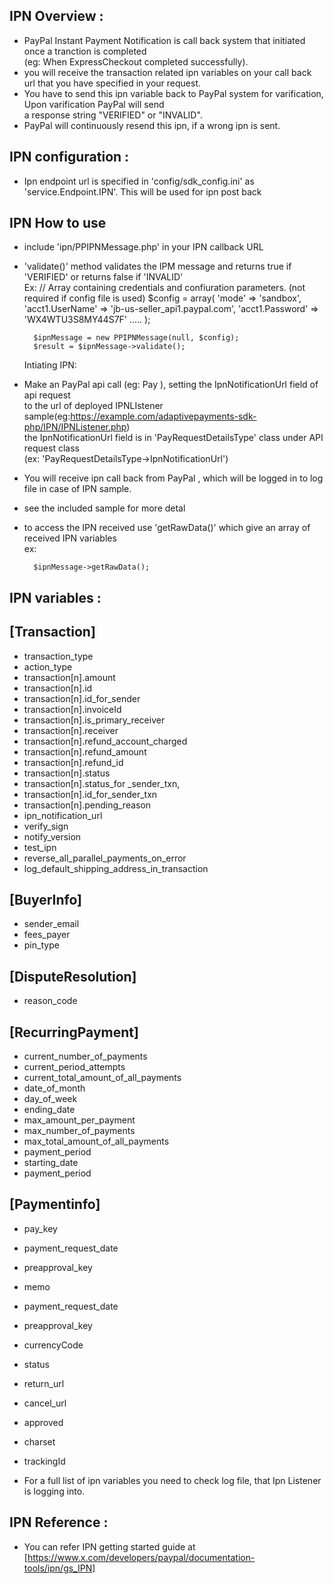 IPN Overview :
------------

* PayPal Instant Payment Notification is call back system that initiated once a tranction is completed  
  (eg: When ExpressCheckout completed successfully).
* you will receive the transaction related ipn variables on your call back url that you have specified in your request.
* You have to send this ipn variable back to PayPal system for varification, Upon varification PayPal will send  
  a response string "VERIFIED" or "INVALID".
* PayPal will continuously resend this ipn, if a wrong ipn is sent.

IPN configuration :
-----------------
* Ipn endpoint url is specified in 'config/sdk_config.ini' as 'service.Endpoint.IPN'. This will be used for ipn post back
    
IPN How to use
--------------
* include 'ipn/PPIPNMessage.php' in your IPN callback URL  
* 'validate()' method validates the IPM message and returns true if 'VERIFIED' or returns false if 'INVALID'  
Ex:
		// Array containing credentials and confiuration parameters. (not required if config file is used)
		$config = array(
		   'mode' => 'sandbox',
		   'acct1.UserName' => 'jb-us-seller_api1.paypal.com',
		   'acct1.Password' => 'WX4WTU3S8MY44S7F'
		   .....
		);

		$ipnMessage = new PPIPNMessage(null, $config);   
		$result = $ipnMessage->validate();
		  
  Intiating IPN:
* Make an PayPal api call (eg: Pay ), setting the IpnNotificationUrl field of api request   
  to the url of deployed IPNLIstener sample(eg:https://example.com/adaptivepayments-sdk-php/IPN/IPNListener.php)  
  the IpnNotificationUrl field is in 'PayRequestDetailsType' class under API request class  
 (ex: 'PayRequestDetailsType->IpnNotificationUrl')  
* You will receive ipn call back from PayPal , which will be logged in to log file in case of IPN sample.
* see the included sample for more detal
* to access the IPN received use 'getRawData()' which give an array of received IPN variables  
ex:
		
		$ipnMessage->getRawData(); 
	       
IPN variables :
--------------
[Transaction]
-------------
* transaction_type
* action_type
* transaction[n].amount
* transaction[n].id
* transaction[n].id_for_sender
* transaction[n].invoiceId
* transaction[n].is_primary_receiver
* transaction[n].receiver
* transaction[n].refund_account_charged
* transaction[n].refund_amount
* transaction[n].refund_id
* transaction[n].status
* transaction[n].status_for _sender_txn,
* transaction[n].id_for_sender_txn 
* transaction[n].pending_reason 
* ipn_notification_url
* verify_sign
* notify_version          
* test_ipn                
* reverse_all_parallel_payments_on_error 
* log_default_shipping_address_in_transaction

[BuyerInfo]
-----------
* sender_email
* fees_payer
* pin_type
    
[DisputeResolution]
-------------------
* reason_code

[RecurringPayment]
------------------
* current_number_of_payments
* current_period_attempts
* current_total_amount_of_all_payments
* date_of_month
* day_of_week
* ending_date
* max_amount_per_payment
* max_number_of_payments
* max_total_amount_of_all_payments
* payment_period
* starting_date
* payment_period
    

[Paymentinfo]
-------------
* pay_key
* payment_request_date
* preapproval_key
* memo
* payment_request_date    
* preapproval_key
* currencyCode
* status
* return_url              
* cancel_url
* approved
* charset
* trackingId
	 
*   For a full list of ipn variables you need to check log file, that Ipn Listener is logging into.    

IPN Reference :
--------------
*   You can refer IPN getting started guide at [https://www.x.com/developers/paypal/documentation-tools/ipn/gs_IPN]
